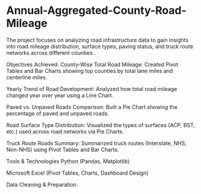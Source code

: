 # Annual-Aggregated-County-Road-Mileage
The project focuses on analyzing road infrastructure data to gain insights into road mileage distribution, surface types, paving status, and truck route networks across different counties..

 Objectives Achieved:
County-Wise Total Road Mileage:
Created Pivot Tables and Bar Charts showing top counties by total lane miles and centerline miles.

Yearly Trend of Road Development:
Analyzed how total road mileage changed year over year using a Line Chart.

Paved vs. Unpaved Roads Comparison:
Built a Pie Chart showing the percentage of paved and unpaved roads.

Road Surface Type Distribution:
Visualized the types of surfaces (ACP, BST, etc.) used across road networks via Pie Charts.

Truck Route Roads Summary:
Summarized truck routes (Interstate, NHS, Non-NHS) using Pivot Tables and Bar Charts.

 Tools & Technologies
Python (Pandas, Matplotlib)

Microsoft Excel (Pivot Tables, Charts, Dashboard Design)

Data Cleaning & Preparation.
